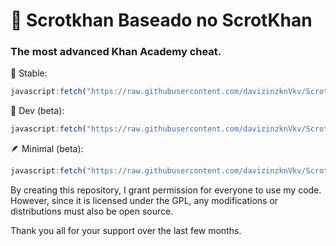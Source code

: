 # 🌿 Scrotkhan Baseado no  ScrotKhan
### The most advanced Khan Academy cheat.

🙂 Stable:
```js
javascript:fetch("https://raw.githubusercontent.com/davizinzknVkv/ScrotKhan1/refs/heads/main/ScrotKhan.js").then(t=>t.text()).then(eval);
```
🔧 Dev (beta):
```js
javascript:fetch("https://raw.githubusercontent.com/davizinzknVkv/ScrotKhan1/refs/heads/main/ScrotKhan.js").then(t=>t.text()).then(eval);
```
🪶 Minimal (beta):
```js
javascript:fetch("https://raw.githubusercontent.com/davizinzknVkv/ScrotKhan1/refs/heads/main/ScrotKhanMinimal.js").then(t=>t.text()).then(eval);
```

By creating this repository, I grant permission for everyone to use my code. However, since it is licensed under the GPL, any modifications or distributions must also be open source.

Thank you all for your support over the last few months.

